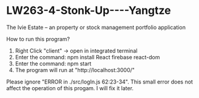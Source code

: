 # LW263-4-Stonk-Up----Yangtze
The Ivie Estate – an property or stock  management portfolio application

How to run this program?
1) Right Click "client" -> open in integrated terminal
2) Enter the command:  npm install React firebase react-dom
3) Enter the command: npm start
4) The program will run at "http://localhost:3000/"

Please ignore "ERROR in ./src/logIn.js 62:23-34".
This small error does not affect the operation of this progam.
I will fix it later.
